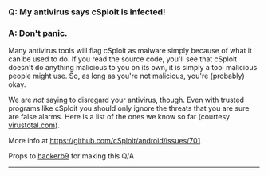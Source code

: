 
### Q: My antivirus says cSploit is infected!
### A: Don't panic.
Many antivirus tools will flag cSploit as malware simply because of what it can be used to do. If you read the source code, you'll see that cSploit doesn't do anything malicious to you on its own, it is simply a tool malicious people might use. So, as long as you're not malicious, you're (probably) okay.

We are *not* saying to disregard your antivirus, though. Even with trusted programs like cSploit you should only ignore the threats that you are sure are false alarms. Here is a list of the ones we know so far (courtesy [virustotal.com](https://www.virustotal.com/en/file/40f2baaffd5fdc5e03b42cb9cddf80752d4071a85fa47c22930262c901f83e3b/analysis/1466504404/)).

More info at https://github.com/cSploit/android/issues/701

Props to [hackerb9](https://github.com/hackerb9) for making this Q/A

***